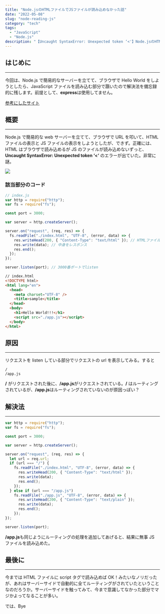 ```yaml
---
title: "Node.jsのHTMLファイルでJSファイルが読み込めなかった話"
date: "2022-05-08"
slug: "node-reading-js"
category: "tech"
tags:
  - "JavaScript"
  - "Node.js"
description: "【Uncaught SyntaxError: Unexpected token ‘<'】Node.jsのHTMLファイルでJSファイルが読み込めなかったことがあったので、解決法を残しときます。"
---
```


## はじめに

---

今回は、Node.js で簡易的なサーバーを立てて、ブラウザで Hello World をしようとしたら、JavaScript ファイルを読み込む部分で躓いたので解決法を備忘録的に残します。前提として、**express**は使用してません。

[参考にしたサイト](https://www.naka-sys.okinawa/nodejs-html-include/)

## 概要

---

Node.js で簡易的な web サーバーを立てて、ブラウザで URL を叩いて、HTML ファイルの表示と JS ファイルの表示をしようとしたが、できず。正確には、HTML はブラウザで読み込めるが JS のファイルが読み込めないずっと、 **Uncaught SyntaxError: Unexpected token ‘<‘** のエラーが出ていた。非常に謎。

<img src="@image/1.png">

### 該当部分のコード

```javascript
// index.js
var http = require("http");
var fs = require("fs");

const port = 3000;

var server = http.createServer();

server.on("request", (req, res) => {
  fs.readFile("./index.html", "UTF-8", (error, data) => {
    res.writeHead(200, { "Content-Type": "text/html" }); // HTMLファイル読み込み
    res.write(data); // 中身をレスポンス
    res.end();
  });
});

server.listen(port); // 3000番ポートでlisten
```

```html
// index.html
<!DOCTYPE html>
<html lang="en">
  <head>
    <meta charset="UTF-8" />
    <title>sample</title>
  </head>
  <body>
    <h1>Hello World!!!</h1>
    <script src="./app.js"></script>
  </body>
</html>
```

## 原因

---

リクエストを listen している部分でリクエストの url を表示してみる。すると

```
/
/app.js
```

**/** がリクエストされた後に、**/app.js**がリクエストされている。**/** はルーティングされているが、**/app.js**はルーティングされていないのが原因っぽい？

## 解決法

---

```javascript
var http = require("http");
var fs = require("fs");

const port = 3000;

var server = http.createServer();

server.on("request", (req, res) => {
  let url = req.url;
  if (url === "/") {
    fs.readFile("./index.html", "UTF-8", (error, data) => {
      res.writeHead(200, { "Content-Type": "text/html" });
      res.write(data);
      res.end();
    });
  } else if (url === "/app.js")
    fs.readFile("./app.js", "UTF-8", (error, data) => {
      res.writeHead(200, { "Content-Type": "text/plain" });
      res.write(data);
      res.end();
    });
});

server.listen(port);
```

**/app.js**も同じようにルーティングの処理を追加してあげると、結果に無事 JS ファイルを読み込めた。

## 最後に

---

今までは HTML ファイルに script タグで読み込めば OK！みたいなノリだったが、あれはサーバーサイドで自動的に全てルーティングがされていたということなのだろうか。サーバーサイドを触ってみて、今まで意識してなかった部分でマジかよってなることが多い。

では、Bye
